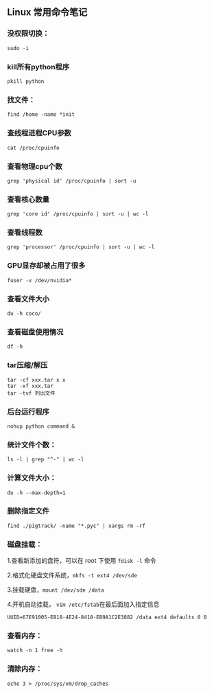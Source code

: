 ## Linux 常用命令笔记
### 没权限切换：
```shell
sudo -i
```
### kill所有python程序
```shell
pkill python
```

### 找文件：
```shell
find /home -name *init
```

### 查线程进程CPU参数
```shell
cat /proc/cpuinfo
```

### 查看物理cpu个数
```shell
grep 'physical id' /proc/cpuinfo | sort -u
```

### 查看核心数量
```shell
grep 'core id' /proc/cpuinfo | sort -u | wc -l
```

### 查看线程数
```shell
grep 'processor' /proc/cpuinfo | sort -u | wc -l
```

### GPU显存却被占用了很多
```shell
fuser -v /dev/nvidia*
```

### 查看文件大小
```shell
du -h coco/
```

### 查看磁盘使用情况
```shell
df -h
```

### tar压缩/解压
```shell
tar -cf xxx.tar x x
tar -xf xxx.tar
tar -tvf 列出文件
```

### 后台运行程序
```shell
nohup python command &
```

### 统计文件个数：
```shell
ls -l | grep "^-" | wc -l
```

### 计算文件大小：
```shell
du -h --max-depth=1
```

### 删除指定文件
```shell
find ./pigtrack/ -name "*.pyc" | xargs rm -rf
```

### 磁盘挂载：
1.查看新添加的盘符，可以在 root 下使用 `fdisk -l` 命令

2.格式化硬盘文件系统，`mkfs -t ext4 /dev/sde`

3.挂载硬盘，`mount /dev/sde /data`

4.开机自动挂载， `vim /etc/fstab`在最后面加入指定信息
```
UUID=67E91005-EB18-4E24-8410-EB9A1C2E3882 /data ext4 defaults 0 0
```

### 查看内存：
```shell
watch -n 1 free -h 
```

### 清除内存：
```shell
echo 3 > /proc/sys/vm/drop_caches
```
